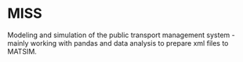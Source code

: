 # MISS
Modeling and simulation of the public transport management system - mainly working with pandas and data analysis to prepare xml files to MATSIM.
